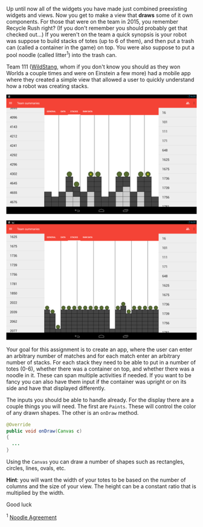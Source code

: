 Up until now all of the widgets you have made just combined preexisting widgets
and views. Now you get to make a view that **draws** some of it own components.
For those that were on the team in 2015, you remember Recycle Rush right? (If you
don't remember you should probably get that checked out...) If you weren't on the
team a quick synopsis is your robot was suppose to build stacks of totes (up to
6 of them), and then put a trash can (called a container in the game) on top. You were also
suppose to put a pool noodle (called litter<sup>1</sup>) into the trash can.

Team 111 ([WildStang](http://www.thebluealliance.com/team/111), whom if you don't know you should as they won Worlds a couple times and were on Einstein a few more) had a mobile app where they created a simple view that allowed a user to quickly understand how a robot was creating stacks.

![image](../Images/wildrank_2015_1.png)

![image](../Images/wildrank_2015_2.png)

Your goal for this assignment is to create an app, where the user can enter an arbitrary number of matches and for each match enter an arbitrary number of stacks. For each stack they need to be able to put in a number of totes (0-6), whether there was a container on top, and whether there was a noodle in it. These can span multiple activities if needed. If you want to be fancy you can also have them input if the container was upright or on its side and have that displayed differently.

The inputs you should be able to handle already. For the display there are a couple things you will need. The first are `Paints`. These will control the color of any drawn shapes. The other is an `onDraw` method.

```java
@Override
public void onDraw(Canvas c)
{
  ...
}
```

Using the `Canvas` you can draw a number of shapes such as rectangles, circles, lines, ovals, etc.

**Hint**: you will want the width of your totes to be based on the number of columns and the size of your view. The height can be a constant ratio that is multiplied by the width.

Good luck

<sup>1</sup> [Noodle Agreement](https://www.chiefdelphi.com/forums/showthread.php?t=131954&highlight=noodle+agreement)
